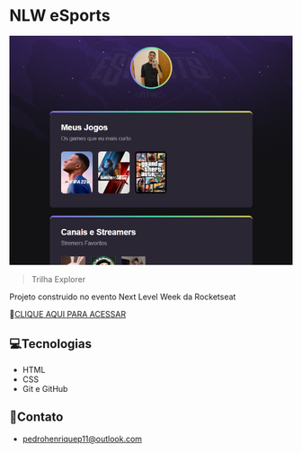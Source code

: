 # NLW eSports 

![preview](./.github/preview.png)

> Trilha Explorer

Projeto construido no evento Next Level Week da Rocketseat

🔗[CLIQUE AQUI PARA ACESSAR](https://pedrors21.github.io-nlw-esports-explorer)

## 💻Tecnologias

+ HTML
+ CSS
+ Git e GitHub

## 📧Contato

+ pedrohenriquep11@outlook.com

